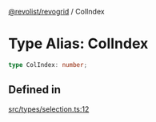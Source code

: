 [@revolist/revogrid](README.md) / ColIndex

# Type Alias: ColIndex

```ts
type ColIndex: number;
```

## Defined in

[src/types/selection.ts:12](https://github.com/revolist/revogrid/blob/ff1c29109648eb0543e674392be7b9af90d92acc/src/types/selection.ts#L12)
